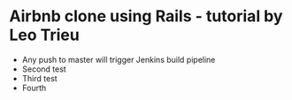 # Airbnb clone using Rails - tutorial by Leo Trieu
- Any push to master will trigger Jenkins build pipeline
- Second test
- Third test
- Fourth
